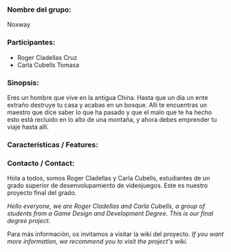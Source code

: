 
### Nombre del grupo:
Noxway

### Participantes:
* Roger Cladellas Cruz
* Carla Cubells Tomasa

### Sinopsis:
Eres un hombre que vive en la antigua China. Hasta que un día un ente extraño destruye tu casa y acabas en un bosque. Allí te encuentras un maestro que dice saber lo que ha pasado y que el malo que te ha hecho esto está recluido en lo alto de una montaña, y ahora debes emprender tu viaje hasta allí.

### Características / Features:

### Contacto / Contact: 

Hola a todos, somos Roger Cladellas y Carla Cubells, estudiantes de un grado superior de desenvolupamiento de videojuegos. 
Este es nuestro proyecto final del grado.

*Hello everyone, we are Roger Cladellas and Carla Cubells, a group of students from a Game Design and Development Degree. This is our final degree project.*

Para más información, os invitamos a visitar la wiki del proyecto. 
*If you want more information, we recommend you to visit the project's wiki.*
